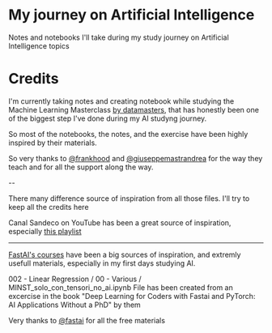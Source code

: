 # My journey on Artificial Intelligence
Notes and notebooks I'll take during my study journey on Artificial Intelligence topics

# Credits

I'm currently taking notes and creating notebook while studying the Machine Learning Masterclass [by datamasters](https://datamasters.it/), that has honestly been one of the biggest step I've done during my AI studyng journey. 

So most of the notebooks, the notes, and the exercise have been highly inspired by their materials.

So very thanks to [@frankhood](https://github.com/frankhood) and [@giuseppemastrandrea](https://github.com/giuseppemastrandrea) for the way they teach and for all the support along the way.

--

There many difference source of inspiration from all those files. I'll try to keep all the credits here

Canal Sandeco on YouTube has been a great source of inspiration, especially [this playlist](https://www.youtube.com/playlist?list=PLbmt8d_ueDMVUVlw9VZSdgAIi6W3u-7Zg)


---

[FastAI's courses](https://www.fast.ai/) have been a big sources of inspiration, and extremly usefull materials, especially in my first days studying AI.

002 - Linear Regression / 00 - Various / MINST_solo_con_tensori_no_ai.ipynb
File has been created from an excercise in the book "Deep Learning for Coders with Fastai and PyTorch: AI Applications Without a PhD" by them

Very thanks to [@fastai](https://github.com/fastai) for all the free materials 
